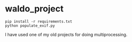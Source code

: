 # waldo_project


```
pip install -r requirements.txt
python populate_exif.py
```

I have used one of my old projects for doing multiprocessing.
